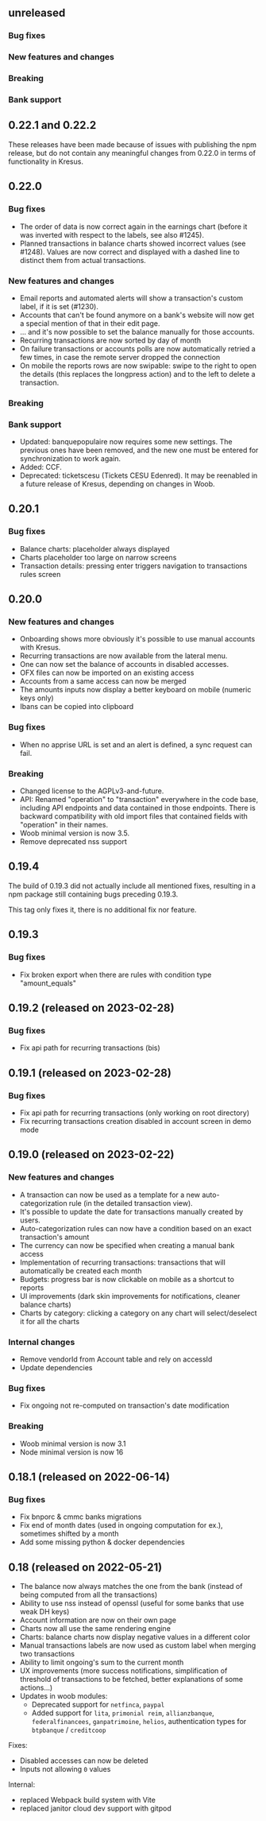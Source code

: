 ## unreleased

### Bug fixes

### New features and changes

### Breaking

### Bank support

## 0.22.1 and 0.22.2

These releases have been made because of issues with publishing the npm release, but do not contain
any meaningful changes from 0.22.0 in terms of functionality in Kresus.

## 0.22.0

### Bug fixes

- The order of data is now correct again in the earnings chart (before it was inverted with respect
  to the labels, see also #1245).
- Planned transactions in balance charts showed incorrect values (see #1248). Values are now correct and displayed with a dashed line to distinct them from actual transactions.

### New features and changes

- Email reports and automated alerts will show a transaction's custom label, if it is set (#1230).
- Accounts that can't be found anymore on a bank's website will now get a special mention of that
  in their edit page.
- ... and it's now possible to set the balance manually for those accounts.
- Recurring transactions are now sorted by day of month
- On failure transactions or accounts polls are now automatically retried a few times, in case the remote server dropped the connection
- On mobile the reports rows are now swipable: swipe to the right to open the details (this replaces the longpress action) and to the left to delete a transaction.

### Breaking

### Bank support

- Updated: banquepopulaire now requires some new settings. The previous ones have been removed, and
  the new one must be entered for synchronization to work again.
- Added: CCF.
- Deprecated: ticketscesu (Tickets CESU Edenred). It may be reenabled in a future release of
  Kresus, depending on changes in Woob.

## 0.20.1

### Bug fixes

- Balance charts: placeholder always displayed
- Charts placeholder too large on narrow screens
- Transaction details: pressing enter triggers navigation to transactions rules screen

## 0.20.0

### New features and changes

- Onboarding shows more obviously it's possible to use manual accounts with Kresus.
- Recurring transactions are now available from the lateral menu.
- One can now set the balance of accounts in disabled accesses.
- OFX files can now be imported on an existing access
- Accounts from a same access can now be merged
- The amounts inputs now display a better keyboard on mobile (numeric keys only)
- Ibans can be copied into clipboard

### Bug fixes

- When no apprise URL is set and an alert is defined, a sync request can fail.

### Breaking

- Changed license to the AGPLv3-and-future.
- API: Renamed "operation" to "transaction" everywhere in the code base, including API endpoints
  and data contained in those endpoints. There is backward compatibility with old import files that
  contained fields with "operation" in their names.
- Woob minimal version is now 3.5.
- Remove deprecated nss support

## 0.19.4

The build of 0.19.3 did not actually include all mentioned fixes, resulting in a npm package
still containing bugs preceding 0.19.3.

This tag only fixes it, there is no additional fix nor feature.

## 0.19.3

### Bug fixes

- Fix broken export when there are rules with condition type "amount_equals"

## 0.19.2 (released on 2023-02-28)

### Bug fixes

- Fix api path for recurring transactions (bis)

## 0.19.1 (released on 2023-02-28)

### Bug fixes

- Fix api path for recurring transactions (only working on root directory)
- Fix recurring transactions creation disabled in account screen in demo mode

## 0.19.0 (released on 2023-02-22)

### New features and changes

- A transaction can now be used as a template for a new auto-categorization
  rule (in the detailed transaction view).
- It's possible to update the date for transactions manually created by users.
- Auto-categorization rules can now have a condition based on an exact
  transaction's amount
- The currency can now be specified when creating a manual bank access
- Implementation of recurring transactions: transactions that will automatically
  be created each month
- Budgets: progress bar is now clickable on mobile as a shortcut to reports
- UI improvements (dark skin improvements for notifications, cleaner balance charts)
- Charts by category: clicking a category on any chart will select/deselect it for all the charts

### Internal changes

- Remove vendorId from Account table and rely on accessId
- Update dependencies

### Bug fixes

- Fix ongoing not re-computed on transaction's date modification

### Breaking

- Woob minimal version is now 3.1
- Node minimal version is now 16

## 0.18.1 (released on 2022-06-14)

### Bug fixes

- Fix bnporc & cmmc banks migrations
- Fix end of month dates (used in ongoing computation for ex.), sometimes shifted by a month
- Add some missing python & docker dependencies

## 0.18 (released on 2022-05-21)

- The balance now always matches the one from the bank (instead of being computed from all the transactions)
- Ability to use nss instead of openssl (useful for some banks that use weak DH keys)
- Account information are now on their own page
- Charts now all use the same rendering engine
- Charts: balance charts now display negative values in a different color
- Manual transactions labels are now used as custom label when merging two transactions
- Ability to limit ongoing's sum to the current month
- UX improvements (more success notifications, simplification of threshold of transactions to be fetched, better explanations of some actions…)
- Updates in woob modules:
    - Deprecated support for `netfinca`, `paypal`
    - Added support for `lita`, `primonial reim`, `allianzbanque`, `federalfinancees`, `ganpatrimoine`, `helios`, authentication types for `btpbanque` / `creditcoop`

Fixes:

- Disabled accesses can now be deleted
- Inputs not allowing `0` values

Internal:

- replaced Webpack build system with Vite
- replaced janitor cloud dev support with gitpod
